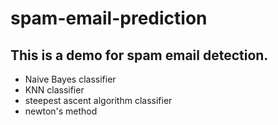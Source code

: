# spam-email-prediction
## This is a demo for spam email detection.
* Naive Bayes classifier
* KNN classifier
* steepest ascent algorithm classifier
* newton's method
